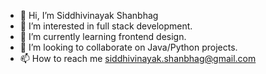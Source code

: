 - 👋 Hi, I’m Siddhivinayak Shanbhag
- 👀 I’m interested in full stack development.
- 🌱 I’m currently learning frontend design.
- 💞️ I’m looking to collaborate on Java/Python projects.
- 📫 How to reach me siddhivinayak.shanbhag@gmail.com
<!---
shanbhagsv/shanbhagsv is a ✨ special ✨ repository because its `README.md` (this file) appears on your GitHub profile.
You can click the Preview link to take a look at your changes.
--->
